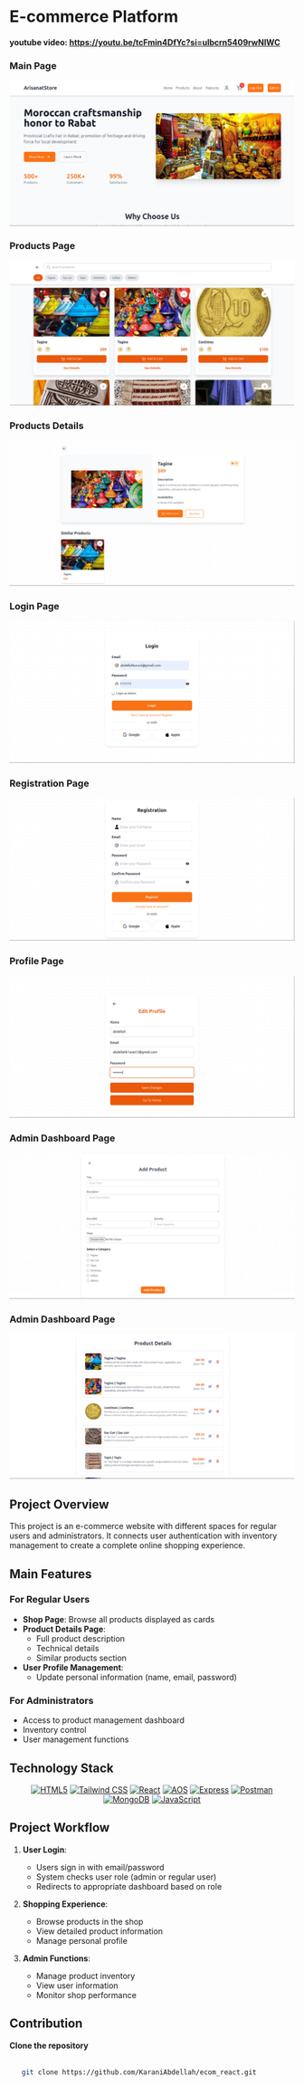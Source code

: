 # E-commerce Platform
#### youtube video: https://youtu.be/tcFmin4DfYc?si=ulbcrn5409rwNIWC
### Main Page

<img src="imgs/first_page.png"/>

### Products Page

<img src="imgs/products.png"/>

### Products Details

<img src="imgs/Product_Details.png"/>

### Login Page

<img src="imgs/login.png"/>

### Registration Page

<img src="imgs/registration.png"/>

### Profile Page

<img src="imgs/profile.png"/>

### Admin Dashboard Page

<img src="imgs/admin_dash.png"/>

### Admin Dashboard Page

<img src="imgs/admin_dash2.png"/>

## Project Overview

This project is an e-commerce website with different spaces for regular users and administrators. It connects user authentication with inventory management to create a complete online shopping experience.


## Main Features


### For Regular Users
- **Shop Page**: Browse all products displayed as cards
- **Product Details Page**:
  - Full product description
  - Technical details
  - Similar products section
- **User Profile Management**:
  - Update personal information (name, email, password)

### For Administrators
- Access to product management dashboard
- Inventory control
- User management functions

## Technology Stack

<div align="center">
  
[![HTML5](https://img.shields.io/badge/HTML5-E34F26?style=for-the-badge&logo=html5&logoColor=white)](https://developer.mozilla.org/en-US/docs/Web/HTML) 
[![Tailwind CSS](https://img.shields.io/badge/Tailwind_CSS-1572B6?style=for-the-badge&logo=css3&logoColor=white)](https://developer.mozilla.org/en-US/docs/Web/CSS)
[![React](https://img.shields.io/badge/React-61DAFB?style=for-the-badge&logo=react&logoColor=black)](https://developer.mozilla.org/en-US/docs/Web/JavaScript/Frameworks/React)
[![AOS](https://img.shields.io/badge/AOS-FF3B8A?style=for-the-badge&logo=aos&logoColor=white)](https://michalsnik.github.io/aos/)
[![Express](https://img.shields.io/badge/Express-000000?style=for-the-badge&logo=express&logoColor=white)](https://expressjs.com/)
[![Postman](https://img.shields.io/badge/Postman-FF6C37?style=for-the-badge&logo=postman&logoColor=white)](https://www.postman.com/)
[![MongoDB](https://img.shields.io/badge/MongoDB-47A248?style=for-the-badge&logo=mongodb&logoColor=white)](https://www.mongodb.com/)
[![JavaScript](https://img.shields.io/badge/JavaScript-F7DF1E?style=for-the-badge&logo=javascript&logoColor=black)](https://developer.mozilla.org/en-US/docs/Web/JavaScript)

</div>


## Project Workflow

1. **User Login**:
   - Users sign in with email/password
   - System checks user role (admin or regular user)
   - Redirects to appropriate dashboard based on role

2. **Shopping Experience**:
   - Browse products in the shop
   - View detailed product information
   - Manage personal profile

3. **Admin Functions**:
   - Manage product inventory
   - View user information
   - Monitor shop performance



## Contribution

**Clone the repository**

``` bash

   git clone https://github.com/KaraniAbdellah/ecom_react.git

```
